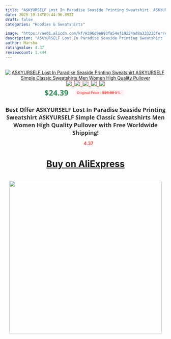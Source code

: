 ```yaml
---
title: "ASKYURSELF Lost In Paradise Seaside Printing Sweatshirt  ASKYURSELF Simple Classic Sweatshirts Men Women High Quality Pullover"
date: 2020-10-14T09:44:36.892Z
draft: false
categories: "Hoodies & Sweatshirts"

image: "https://ae01.alicdn.com/kf/H396d9e893fa54ef19224ad8a333233fer/ASKYURSELF-Lost-In-Paradise-Seaside-Printing-Sweatshirt-ASKYURSELF-Simple-Classic-Sweatshirts-Men-Women-High-Quality-Pullover.jpg"
description: "ASKYURSELF Lost In Paradise Seaside Printing Sweatshirt  ASKYURSELF Simple Classic Sweatshirts Men Women High Quality Pullover"
author: Marsha
ratingvalue: 4.37
reviewcount: 1.444
---
```

<br>
<div style="text-align: center;">
<a href="https://s.click.aliexpress.com/e/_AnhZqV" target="_blank" rel="nofollow noopener noreferrer"><img alt="ASKYURSELF Lost In Paradise Seaside Printing Sweatshirt  ASKYURSELF Simple Classic Sweatshirts Men Women High Quality Pullover" class="magnifier-image" src="https://ae01.alicdn.com/kf/H396d9e893fa54ef19224ad8a333233fer/ASKYURSELF-Lost-In-Paradise-Seaside-Printing-Sweatshirt-ASKYURSELF-Simple-Classic-Sweatshirts-Men-Women-High-Quality-Pullover.jpg_640x640.jpg">
<br>
<img style="border:1px solid salmon" src="https://ae01.alicdn.com/kf/H396d9e893fa54ef19224ad8a333233fer/ASKYURSELF-Lost-In-Paradise-Seaside-Printing-Sweatshirt-ASKYURSELF-Simple-Classic-Sweatshirts-Men-Women-High-Quality-Pullover.jpg_120x120.jpg">&nbsp;&nbsp;<img style="border:1px solid salmon" src="https://ae01.alicdn.com/kf/Heee47bb2c4ba43588dcac9ff11785396P/ASKYURSELF-Lost-In-Paradise-Seaside-Printing-Sweatshirt-ASKYURSELF-Simple-Classic-Sweatshirts-Men-Women-High-Quality-Pullover.jpg_120x120.jpg">&nbsp;&nbsp;<img style="border:1px solid salmon" src="https://ae01.alicdn.com/kf/Hdb55745183e14212a87c61c00715840fe/ASKYURSELF-Lost-In-Paradise-Seaside-Printing-Sweatshirt-ASKYURSELF-Simple-Classic-Sweatshirts-Men-Women-High-Quality-Pullover.jpg_120x120.jpg">&nbsp;&nbsp;<img style="border:1px solid salmon" src="_120x120.jpg">&nbsp;&nbsp;<img style="border:1px solid salmon" src="https://ae01.alicdn.com/kf/Ha2281819f2184b62aa5cf3922cbaa3c1Z/ASKYURSELF-Lost-In-Paradise-Seaside-Printing-Sweatshirt-ASKYURSELF-Simple-Classic-Sweatshirts-Men-Women-High-Quality-Pullover.jpg_120x120.jpg"></a></div><br0>
<div style="text-align: center;"><span style="background-color: white; border: 0px; box-sizing: border-box; color: seagreen; display: inline-block; font-family: &quot;open sans&quot; , &quot;arial&quot; , &quot;helvetica&quot; , sans-serif , &quot;heiti&quot;; font-size: 24px; font-stretch: inherit; font-weight: 700; line-height: inherit; margin: 0px 10px 0px 0px; padding: 0px; vertical-align: middle;">$24.39 </span>
<span style="background: rgb(255 , 241 , 241); border-radius: 3px; border: 0px; box-sizing: border-box; color: #ff4747; display: inline-block; font-family: inherit; font-size: 12px; font-stretch: inherit; font-style: inherit; font-variant: inherit; font-weight: 600; line-height: inherit; margin: 0px; padding: 2px 5px; transform: scale(0.9); vertical-align: middle;">Original Price : <b style="text-decoration: line-through;">$26.80 </b> 9%&nbsp;&nbsp;</span></div>
<h1 style="color: #333333; display: inline-block; font-family: &quot;open sans&quot; , &quot;arial&quot; , &quot;helvetica&quot; , sans-serif , &quot;heiti&quot;; font-size: 18px; font-stretch: inherit; font-weight: 700; text-align: center;">Best Offer ASKYURSELF Lost In Paradise Seaside Printing Sweatshirt  ASKYURSELF Simple Classic Sweatshirts Men Women High Quality Pullover with Free Worldwide Shipping!</h1>
<div style="color: #ff4747; text-align: center;">
<img src="https://4.bp.blogspot.com/-M0ZcTcb-5uY/XleCXlxnR4I/AAAAAAAAAEc/OrjgMkXV1oMQFaCRZj5HQwOCBcu3w1FegCPcBGAYYCw/s1600/star.png" style="height: 15px;">&nbsp;<b>4.37</b></div>
<div class="button_cont" align="center"><a class="buynow_a" href="https://s.click.aliexpress.com/e/_AnhZqV" target="_blank" rel="nofollow noopener noreferrer"><H1>Buy on AliExpress</H1></a></div><br>
<div class="separator" style="clear: both; text-align: center;">
<img src="https://lh3.googleusercontent.com/-pTy5HemUv9M/XlePHvY0dAI/AAAAAAAAAE4/0nX5iRUoIWY8eMW9Dpxeirr157OZliDIgCLcBGAsYHQ/s1600/badge.gif" width="480">
</div>
